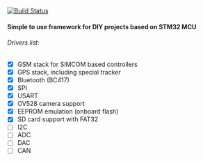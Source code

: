 [![Build Status](https://travis-ci.org/Pugnator/CoreTex.svg?branch=master)](https://travis-ci.org/Pugnator/CoreTex)

#### Simple to use framework for DIY projects based on STM32 MCU

###### Drivers list:

- [x] GSM stack for SIMCOM based controllers
- [x] GPS stack, including special tracker
- [x] Bluetooth (BC417)
- [x] SPI
- [x] USART
- [x] OV528 camera support
- [x] EEPROM emulation (onboard flash)
- [x] SD card support with FAT32
- [ ] I2C
- [ ] ADC
- [ ] DAC
- [ ] CAN
